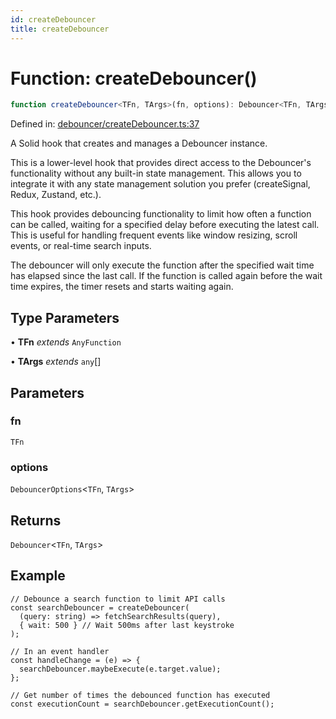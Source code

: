 ```yaml
---
id: createDebouncer
title: createDebouncer
---
```


<!-- DO NOT EDIT: this page is autogenerated from the type comments -->

# Function: createDebouncer()

```ts
function createDebouncer<TFn, TArgs>(fn, options): Debouncer<TFn, TArgs>
```

Defined in: [debouncer/createDebouncer.ts:37](https://github.com/TanStack/pacer/blob/main/packages/solid-pacer/src/debouncer/createDebouncer.ts#L37)

A Solid hook that creates and manages a Debouncer instance.

This is a lower-level hook that provides direct access to the Debouncer's functionality without
any built-in state management. This allows you to integrate it with any state management solution
you prefer (createSignal, Redux, Zustand, etc.).

This hook provides debouncing functionality to limit how often a function can be called,
waiting for a specified delay before executing the latest call. This is useful for handling
frequent events like window resizing, scroll events, or real-time search inputs.

The debouncer will only execute the function after the specified wait time has elapsed
since the last call. If the function is called again before the wait time expires, the
timer resets and starts waiting again.

## Type Parameters

• **TFn** *extends* `AnyFunction`

• **TArgs** *extends* `any`[]

## Parameters

### fn

`TFn`

### options

`DebouncerOptions`\<`TFn`, `TArgs`\>

## Returns

`Debouncer`\<`TFn`, `TArgs`\>

## Example

```tsx
// Debounce a search function to limit API calls
const searchDebouncer = createDebouncer(
  (query: string) => fetchSearchResults(query),
  { wait: 500 } // Wait 500ms after last keystroke
);

// In an event handler
const handleChange = (e) => {
  searchDebouncer.maybeExecute(e.target.value);
};

// Get number of times the debounced function has executed
const executionCount = searchDebouncer.getExecutionCount();
```
